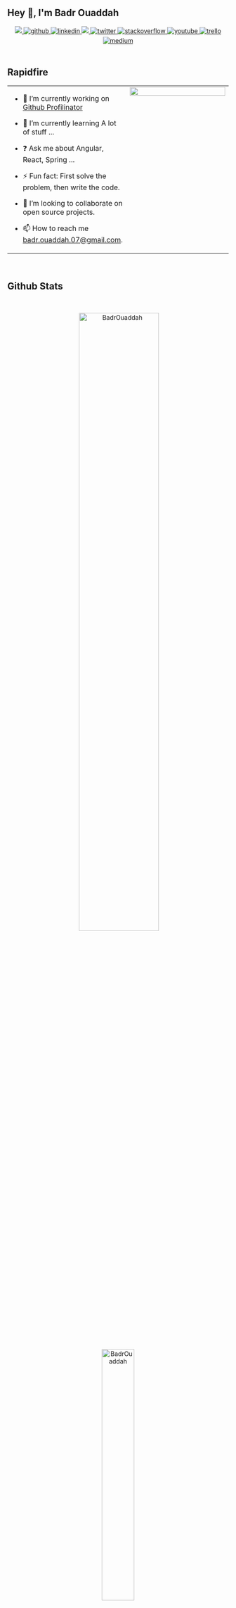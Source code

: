 ## Hey 👋, I'm Badr Ouaddah  

<div align="center">
<a href="mailto:badr.ouaddah.07@gmail.com" target="_blank">
<img src=https://img.shields.io/badge/Gmail-D14836?style=for-the-badge&logo=gmail&logoColor=white />
</a>
<a href="https://github.com/BadrOuaddah" target="_blank">
<img src=https://img.shields.io/badge/github-%2324292e.svg?&style=for-the-badge&logo=github&logoColor=white alt=github style="margin-bottom: 5px;" />
</a>
<a href="https://linkedin.com/in/badr-ouaddah-85970a257/" target="_blank">
<img src=https://img.shields.io/badge/linkedin-%231E77B5.svg?&style=for-the-badge&logo=linkedin&logoColor=white alt=linkedin style="margin-bottom: 5px;" />
</a> 
<a href="https://www.hackerrank.com/badr_ouaddah_07?hr_r=1" target="_blank">
<img src=https://img.shields.io/badge/-Hackerrank-2EC866?style=for-the-badge&logo=HackerRank&logoColor=white />
</a>
<a href="https://twitter.com/@BadrOuaddah" target="_blank">
<img src=https://img.shields.io/badge/twitter-%2300acee.svg?&style=for-the-badge&logo=twitter&logoColor=white alt=twitter style="margin-bottom: 5px;" />
</a>
<a href="https://stackoverflow.com/users/20685890" target="_blank">
<img src=https://img.shields.io/badge/stackoverflow-%23F28032.svg?&style=for-the-badge&logo=stackoverflow&logoColor=white alt=stackoverflow style="margin-bottom: 5px;" />
</a> 
<a href="https://www.youtube.com/@BadrOuaddah" target="_blank">
<img src=https://img.shields.io/badge/youtube-%23EE4831.svg?&style=for-the-badge&logo=youtube&logoColor=white alt=youtube style="margin-bottom: 5px;" />
</a>  
<a href="https://trello.com/u/badrouaddah" target="_blank">
<img src=https://img.shields.io/badge/Trello-0052CC?style=for-the-badge&logo=trello&logoColor=white alt=trello style="margin-bottom: 5px;" />
</a> 
<a href="https://medium.com/@badr.ouaddah.07" target="_blank">
<img src=https://img.shields.io/badge/Medium-12100E?style=for-the-badge&logo=medium&logoColor=white alt=medium style="margin-bottom: 5px;" />
</a> 
</div> 
<br/>  

## Rapidfire  
<table><tr><td valign="top" width="50%">

- 🔭 I’m currently working on [Github Profilinator](https://github.com/BadrOuaddah/Student-Application)  
  

- 🌱 I’m currently learning A lot of stuff ...  
  

- ❓ Ask me about Angular, React, Spring ...  
  

- ⚡ Fun fact: First solve the problem, then write the code.  
  

- 👯 I’m looking to collaborate on open source projects.  
  

- 📫 How to reach me badr.ouaddah.07@gmail.com.


</td><td valign="top" width="50%">
<div align="center">
<img src="https://user-images.githubusercontent.com/26146907/193597966-b9fab9ac-5f43-4aa2-b43d-0bb3a9d10955.gif" align="center" style="width: 100%" />
</div>  
</td></tr></table>  
<br/>  

## Github Stats
<br/>
<div align="center">
<p>&nbsp;<img width= "60%" src="https://github-readme-stats.vercel.app/api?username=BadrOuaddah&show_icons=true&locale=en" alt="BadrOuaddah" /></p>
<p><img width= "38.25%" src="https://github-readme-stats.vercel.app/api/top-langs?username=BadrOuaddah&layout=compact" alt="BadrOuaddah" /></p>
<p><img width= "100%" align="center" src="https://github-readme-streak-stats.herokuapp.com/?user=BadrOuaddah&" alt="BadrOuaddah" /></p>
</div>
<br/>

## Contact me :  

📞 +212642193461

✉️ badr.ouaddah.07@gmail.com  

